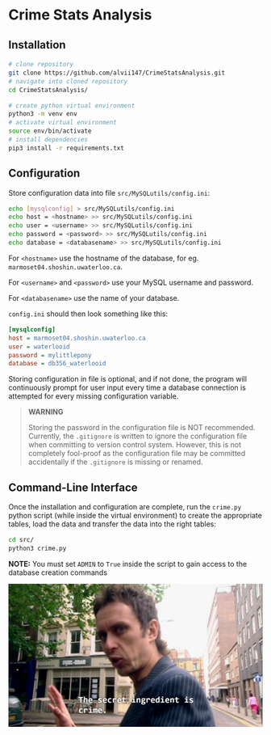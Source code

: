 # Crime Stats Analysis

## Installation

```bash
# clone repository
git clone https://github.com/alvii147/CrimeStatsAnalysis.git
# navigate into cloned repository
cd CrimeStatsAnalysis/
```

```bash
# create python virtual environment
python3 -m venv env
# activate virtual environment
source env/bin/activate
# install dependencies
pip3 install -r requirements.txt
```

## Configuration

Store configuration data into file `src/MySQLutils/config.ini`:

```bash
echo [mysqlconfig] > src/MySQLutils/config.ini
echo host = <hostname> >> src/MySQLutils/config.ini
echo user = <username> >> src/MySQLutils/config.ini
echo password = <password> >> src/MySQLutils/config.ini
echo database = <databasename> >> src/MySQLutils/config.ini
```

For `<hostname>` use the hostname of the database, for eg. `marmoset04.shoshin.uwaterloo.ca`.

For `<username>` and `<password>` use your MySQL username and password.

For `<databasename>` use the name of your database.

`config.ini` should then look something like this:

```ini
[mysqlconfig]
host = marmoset04.shoshin.uwaterloo.ca
user = waterlooid
password = mylittlepony
database = db356_waterlooid
```

Storing configuration in file is optional, and if not done, the program will continuously prompt for user input every time a database connection is attempted for every missing configuration variable.

> **WARNING**
>
> Storing the password in the configuration file is NOT recommended. Currently, the `.gitignore` is written to ignore the configuration file when committing to version control system. However, this is not completely fool-proof as the configuration file may be committed accidentally if the `.gitignore` is missing or renamed.

## Command-Line Interface

Once the installation and configuration are complete, run the `crime.py` python script (while inside the virtual environment) to create the appropriate tables, load the data and transfer the data into the right tables:

```bash
cd src/
python3 crime.py
```

**NOTE:** You must set `ADMIN` to `True` inside the script to gain access to the database creation commands

<img alt="Secret Ingredient Meme" src="docs/img/secret_ingredient.png" width="600" />
